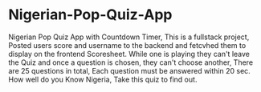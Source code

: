 # Nigerian-Pop-Quiz-App

Nigerian Pop Quiz App with Countdown Timer, This is a fullstack project, Posted users score and username to the backend and fetcvhed them to display on the frontend Scoresheet.
While one is playing they can't leave the Quiz and once a question is chosen, they can't choose another, There are 25 questions in total, Each question must be answered within 20 sec.
How well do you Know Nigeria, Take this quiz to find out.
